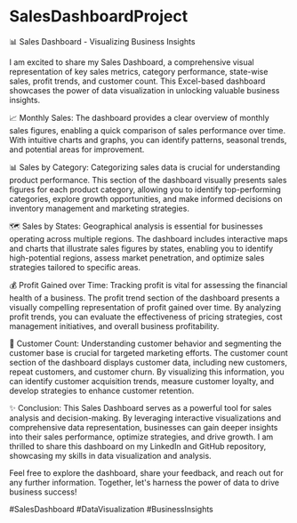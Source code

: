 # SalesDashboardProject
📊 Sales Dashboard - Visualizing Business Insights

I am excited to share my Sales Dashboard, a comprehensive visual representation of key sales metrics, category performance, state-wise sales, profit trends, and customer count. This Excel-based dashboard showcases the power of data visualization in unlocking valuable business insights.

📈 Monthly Sales: The dashboard provides a clear overview of monthly sales figures, enabling a quick comparison of sales performance over time. With intuitive charts and graphs, you can identify patterns, seasonal trends, and potential areas for improvement.

📊 Sales by Category: Categorizing sales data is crucial for understanding product performance. This section of the dashboard visually presents sales figures for each product category, allowing you to identify top-performing categories, explore growth opportunities, and make informed decisions on inventory management and marketing strategies.

🗺️ Sales by States: Geographical analysis is essential for businesses operating across multiple regions. The dashboard includes interactive maps and charts that illustrate sales figures by states, enabling you to identify high-potential regions, assess market penetration, and optimize sales strategies tailored to specific areas.

💰 Profit Gained over Time: Tracking profit is vital for assessing the financial health of a business. The profit trend section of the dashboard presents a visually compelling representation of profit gained over time. By analyzing profit trends, you can evaluate the effectiveness of pricing strategies, cost management initiatives, and overall business profitability.

👥 Customer Count: Understanding customer behavior and segmenting the customer base is crucial for targeted marketing efforts. The customer count section of the dashboard displays customer data, including new customers, repeat customers, and customer churn. By visualizing this information, you can identify customer acquisition trends, measure customer loyalty, and develop strategies to enhance customer retention.

✨ Conclusion: This Sales Dashboard serves as a powerful tool for sales analysis and decision-making. By leveraging interactive visualizations and comprehensive data representation, businesses can gain deeper insights into their sales performance, optimize strategies, and drive growth. I am thrilled to share this dashboard on my LinkedIn and GitHub repository, showcasing my skills in data visualization and analysis.

Feel free to explore the dashboard, share your feedback, and reach out for any further information. Together, let's harness the power of data to drive business success!

#SalesDashboard #DataVisualization #BusinessInsights
